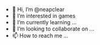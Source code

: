 - 👋 Hi, I’m @neapclear
- 👀 I’m interested in games
- 🌱 I’m currently learning ...
- 💞️ I’m looking to collaborate on ...
- 📫 How to reach me ...

<!---
neapclear/neapclear is a ✨ special ✨ repository because its `README.md` (this file) appears on your GitHub profile.
You can click the Preview link to take a look at your changes.
--->
